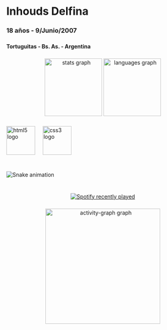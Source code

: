 <h1 align="left">Inhouds Delfina</h1>

###

<h3 align="left">18 años - 9/Junio/2007</h3>

###

<h4 align="left">Tortuguitas - Bs. As. - Argentina</h4>

###

<div align="center">
  <img src="https://github-readme-stats.vercel.app/api?username=Inhouds-Delfina&hide_title=false&hide_rank=false&show_icons=true&include_all_commits=true&count_private=true&disable_animations=false&theme=dracula&locale=en&hide_border=false" height="150" alt="stats graph"  />
  <img src="https://github-readme-stats.vercel.app/api/top-langs?username=Inhouds-Delfina&locale=en&hide_title=false&layout=compact&card_width=320&langs_count=5&theme=dracula&hide_border=false" height="150" alt="languages graph"  />
</div>

###

<div align="left">
  <img src="https://cdn.jsdelivr.net/gh/devicons/devicon/icons/html5/html5-original.svg" height="75" alt="html5 logo"  />
  <img width="12" />
  <img src="https://cdn.jsdelivr.net/gh/devicons/devicon/icons/css3/css3-original.svg" height="75" alt="css3 logo"  />
</div>

###

<br clear="both">

<img src="https://raw.githubusercontent.com/Inhouds-Delfina/Inhouds-Delfina/output/snake.svg" alt="Snake animation" />

###

<br clear="both">

<div align="center">
  <a href="https://open.spotify.com/user/Delph Inhøuds">
    <img src="https://spotify-recently-played-readme.vercel.app/api?user=Delph%20Inh%C3%B8uds&count=5" alt="Spotify recently played"  />
  </a>
</div>

###

<div align="center">
  <img src="https://github-readme-activity-graph.vercel.app/graph?username=Inhouds-Delfina&radius=16&theme=high-contrast&area=true&order=5&hide_border=true&hide_title=false&custom_title=Grafico%20de%20actividad" height="300" alt="activity-graph graph"  />
</div>
